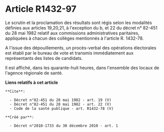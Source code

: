 # Article R1432-97

Le scrutin et la proclamation des résultats sont régis selon les modalités définies aux articles 19,20,21, à l'exception du
b, et 22 du décret n° 82-451 du 28 mai 1982 relatif aux commissions administratives paritaires, appliquées à chacun des
collèges mentionnés à l'article R. 1432-78.

A l'issue des dépouillements, un procès-verbal des opérations électorales est établi par le bureau de vote et transmis
immédiatement aux représentants des listes de candidats. 

Il est affiché, dans les quarante-huit heures, dans l'ensemble des locaux de l'agence régionale de santé.

**Liens relatifs à cet article**

	**Cite**:

	  - Décret n°82-451 du 28 mai 1982 - art. 19 (V)
	  - Décret n°82-451 du 28 mai 1982 - art. 22 (V)
	  - Code de la santé publique - art. R1432-78 (V)

	**Créé par**:

	  - Décret n°2010-1733 du 30 décembre 2010 - art. 1
